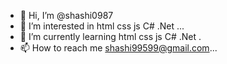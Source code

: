 - 👋 Hi, I’m @shashi0987
- 👀 I’m interested in html css js C# .Net ...
- 🌱 I’m currently learning html css js C# .Net .
- 📫 How to reach me  shashi99599@gmail.com...

<!---
shashi0987/shashi0987 is a ✨ special ✨ repository because its `README.md` (this file) appears on your GitHub profile.
You can click the Preview link to take a look at your changes.
--->
